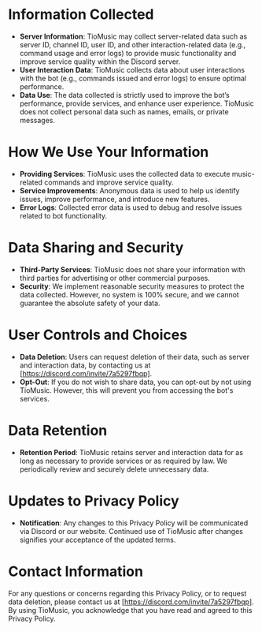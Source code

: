 # Information Collected
- **Server Information**: TioMusic may collect server-related data such as server ID, channel ID, user ID, and other interaction-related data (e.g., command usage and error logs) to provide music functionality and improve service quality within the Discord server.
- **User Interaction Data**: TioMusic collects data about user interactions with the bot (e.g., commands issued and error logs) to ensure optimal performance.
- **Data Use**: The data collected is strictly used to improve the bot’s performance, provide services, and enhance user experience. TioMusic does not collect personal data such as names, emails, or private messages.

# How We Use Your Information
- **Providing Services**: TioMusic uses the collected data to execute music-related commands and improve service quality.
- **Service Improvements**: Anonymous data is used to help us identify issues, improve performance, and introduce new features.
- **Error Logs**: Collected error data is used to debug and resolve issues related to bot functionality.

# Data Sharing and Security
- **Third-Party Services**: TioMusic does not share your information with third parties for advertising or other commercial purposes.
- **Security**: We implement reasonable security measures to protect the data collected. However, no system is 100% secure, and we cannot guarantee the absolute safety of your data.

# User Controls and Choices
- **Data Deletion**: Users can request deletion of their data, such as server and interaction data, by contacting us at [https://discord.com/invite/7a5297fbqp].
- **Opt-Out**: If you do not wish to share data, you can opt-out by not using TioMusic. However, this will prevent you from accessing the bot's services.

# Data Retention
- **Retention Period**: TioMusic retains server and interaction data for as long as necessary to provide services or as required by law. We periodically review and securely delete unnecessary data.
  
# Updates to Privacy Policy
- **Notification**: Any changes to this Privacy Policy will be communicated via Discord or our website. Continued use of TioMusic after changes signifies your acceptance of the updated terms.

# Contact Information
For any questions or concerns regarding this Privacy Policy, or to request data deletion, please contact us at [https://discord.com/invite/7a5297fbqp].  
By using TioMusic, you acknowledge that you have read and agreed to this Privacy Policy.
